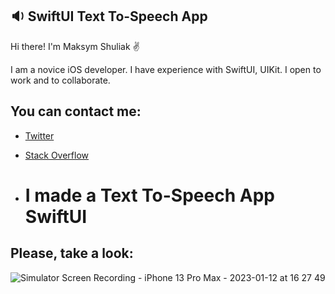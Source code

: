 ## :sound: SwiftUI Text To-Speech App
 Hi there! I'm Maksym Shuliak ✌️
 
 I am a novice iOS developer.
 I have experience with SwiftUI, UIKit. I open to work and to collaborate.
 ## You can contact me: 
* [Twitter](https://twitter.com/MaxSh69264556)
* [Stack Overflow](https://stackoverflow.com/users/19256991/max-sh)

* # I made a Text To-Speech App SwiftUI

## Please, take a look: 

![Simulator Screen Recording - iPhone 13 Pro Max - 2023-01-12 at 16 27 49](https://user-images.githubusercontent.com/108011846/212093119-1860b408-92e3-4f65-8cf2-a21a6ab81173.gif)




